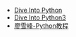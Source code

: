 - [Dive Into Python](http://www.diveintopython.net/index.html)
- [Dive Into Python3](http://www.diveintopython3.net/index.html)
- [廖雪峰-Python教程](https://www.liaoxuefeng.com/wiki/0014316089557264a6b348958f449949df42a6d3a2e542c000)